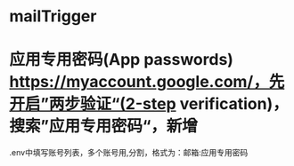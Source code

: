 # mailTrigger
# 应用专用密码(App passwords) https://myaccount.google.com/，先开启”两步验证“(2-step verification)，搜索”应用专用密码“，新增
.env中填写账号列表，多个账号用,分割，格式为：邮箱:应用专用密码
